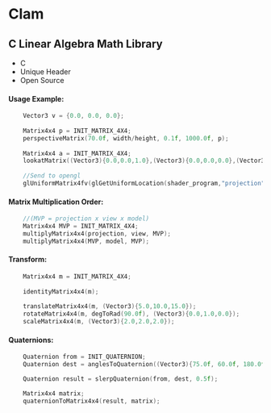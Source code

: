 # Clam
## C Linear Algebra Math Library

  * C <br>
  * Unique Header <br>
  * Open Source <br>

#### Usage Example:
```C
    Vector3 v = {0.0, 0.0, 0.0};
    
    Matrix4x4 p = INIT_MATRIX_4X4;
    perspectiveMatrix(70.0f, width/height, 0.1f, 1000.0f, p);
    
    Matrix4x4 a = INIT_MATRIX_4X4;
    lookatMatrix((Vector3){0.0,0.0,1.0},(Vector3){0.0,0.0,0.0},(Vector3){0.0,1.0,0.0}, a);
    
    //Send to opengl
    glUniformMatrix4fv(glGetUniformLocation(shader_program,"projection"), 1, GL_FALSE, p);
```
#### Matrix Multiplication Order:
```C
    //(MVP = projection x view x model)
    Matrix4x4 MVP = INIT_MATRIX_4X4;
    multiplyMatrix4x4(projection, view, MVP);
    multiplyMatrix4x4(MVP, model, MVP);
```
#### Transform:
```C
    Matrix4x4 m = INIT_MATRIX_4X4;
    
    identityMatrix4x4(m);
    
    translateMatrix4x4(m, (Vector3){5.0,10.0,15.0});
    rotateMatrix4x4(m, degToRad(90.0f), (Vector3){0.0,1.0,0.0});
    scaleMatrix4x4(m, (Vector3){2.0,2.0,2.0});
```
#### Quaternions:
```C
    Quaternion from = INIT_QUATERNION;
    Quaternion dest = anglesToQuaternion((Vector3){75.0f, 60.0f, 180.0f});

    Quaternion result = slerpQuaternion(from, dest, 0.5f);

    Matrix4x4 matrix;
    quaternionToMatrix4x4(result, matrix);
```
